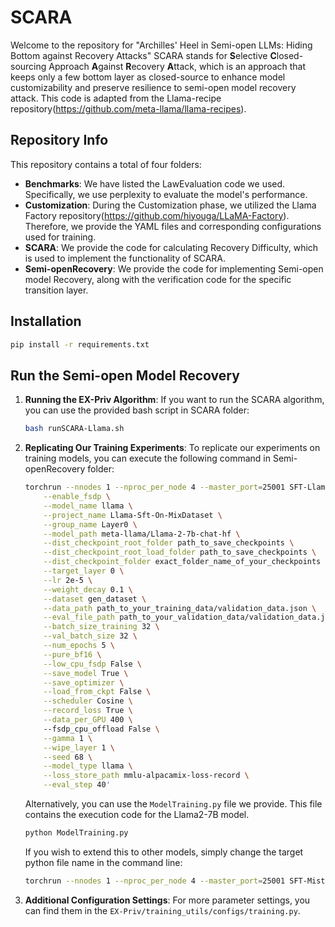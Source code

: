 # SCARA

Welcome to the repository for "Archilles' Heel in Semi-open LLMs: Hiding Bottom against Recovery Attacks" SCARA stands for **S**elective **C**losed-sourcing Approach **A**gainst **R**ecovery **A**ttack, which is an approach that keeps only a few bottom layer as closed-source to enhance model customizability and preserve resilience to semi-open model recovery attack. This code is adapted from the Llama-recipe repository(https://github.com/meta-llama/llama-recipes).

## Repository Info

This repository contains a total of four folders:

* **Benchmarks**: We have listed the LawEvaluation code we used. Specifically, we use perplexity to evaluate the model's performance.
* **Customization**: During the Customization phase, we utilized the Llama Factory repository(https://github.com/hiyouga/LLaMA-Factory). Therefore, we provide the YAML files and corresponding configurations used for training.
* **SCARA**: We provide the code for calculating Recovery Difficulty, which is used to implement the functionality of SCARA.
* **Semi-openRecovery**: We provide the code for implementing Semi-open model Recovery, along with the verification code for the specific transition layer.

## Installation

```bash
pip install -r requirements.txt
```

## Run the Semi-open Model Recovery

1. **Running the EX-Priv Algorithm**: If you want to run the SCARA algorithm, you can use the provided bash script in SCARA folder:

    ```bash
    bash runSCARA-Llama.sh
    ```

2. **Replicating Our Training Experiments**: To replicate our experiments on training models, you can execute the following command in Semi-openRecovery folder:

    ```bash
    torchrun --nnodes 1 --nproc_per_node 4 --master_port=25001 SFT-Llama2.py \
        --enable_fsdp \
        --model_name llama \
        --project_name Llama-Sft-On-MixDataset \
        --group_name Layer0 \
        --model_path meta-llama/Llama-2-7b-chat-hf \
        --dist_checkpoint_root_folder path_to_save_checkpoints \
        --dist_checkpoint_root_load_folder path_to_save_checkpoints \
        --dist_checkpoint_folder exact_folder_name_of_your_checkpoints \
        --target_layer 0 \
        --lr 2e-5 \
        --weight_decay 0.1 \
        --dataset gen_dataset \
        --data_path path_to_your_training_data/validation_data.json \
        --eval_file_path path_to_your_validation_data/validation_data.json \
        --batch_size_training 32 \
        --val_batch_size 32 \
        --num_epochs 5 \
        --pure_bf16 \
        --low_cpu_fsdp False \
        --save_model True \
        --save_optimizer \
        --load_from_ckpt False \
        --scheduler Cosine \
        --record_loss True \
        --data_per_GPU 400 \ 
        --fsdp_cpu_offload False \
        --gamma 1 \
        --wipe_layer 1 \
        --seed 68 \
        --model_type llama \
        --loss_store_path mmlu-alpacamix-loss-record \
        --eval_step 40'
    ```

    Alternatively, you can use the `ModelTraining.py` file we provide. This file contains the execution code for the Llama2-7B model. 

    ```bash
    python ModelTraining.py
    ```

    If you wish to extend this to other models, simply change the target python file name in the command line:

    ```bash
    torchrun --nnodes 1 --nproc_per_node 4 --master_port=25001 SFT-Mistral.py \...
    ```

3. **Additional Configuration Settings**: For more parameter settings, you can find them in the `EX-Priv/training_utils/configs/training.py`.
